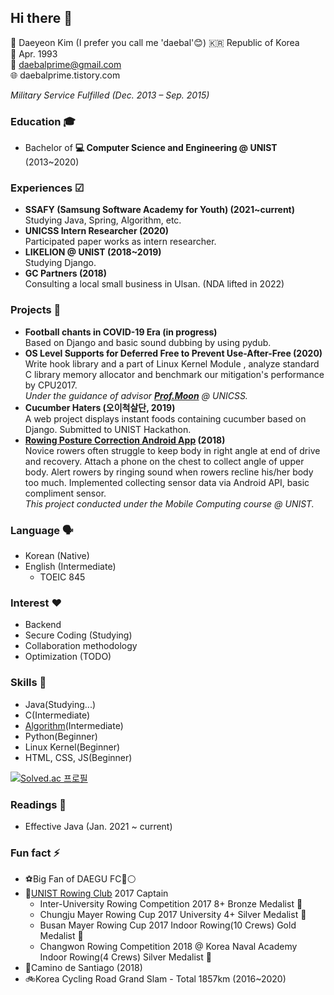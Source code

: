 
## Hi there 👋

📛 Daeyeon Kim (I prefer you call me 'daebal'😊)
🇰🇷 Republic of Korea  
🎂 Apr. 1993  
📧 daebalprime@gmail.com  
🌐 daebalprime.tistory.com  

*Military Service Fulfilled (Dec. 2013 – Sep. 2015)*

### Education 🎓

- Bachelor of **💻 Computer Science and Engineering @ UNIST** (2013~2020)

### Experiences ☑
- **SSAFY (Samsung Software Academy for Youth) (2021~current)**  
	Studying Java, Spring, Algorithm, etc.
- **UNICSS Intern Researcher (2020)**  
	Participated paper works as intern researcher.
- **LIKELION @ UNIST (2018~2019)**  
	Studying Django.
- **GC Partners (2018)**  
	Consulting a local small business in Ulsan. (NDA lifted in 2022)


### Projects 🤖
- **Football️ chants in COVID-19 Era (in progress)**  
	Based on Django and basic sound dubbing by using pydub.
- **OS Level Supports for Deferred Free to Prevent Use-After-Free (2020)**  
	 Write hook library and a part of Linux Kernel Module , analyze standard C library memory allocator and benchmark our mitigation's performance by CPU2017.  
	 *Under the guidance of advisor [**Prof.Moon**](https://hyungon.unist.ac.kr/) @ UNICSS.*
- **Cucumber Haters (오이척살단, 2019)**  
	A web project displays instant foods containing cucumber based on Django. Submitted to UNIST Hackathon.
- **[Rowing Posture Correction Android App](https://github.com/daebalprime/UNI19FF_CSE465_FinalProject) (2018)**  
	Novice rowers often struggle to keep body in right angle at end of drive and recovery. Attach a phone on the chest to collect angle of upper body. Alert rowers by ringing sound when rowers recline his/her body too much.  Implemented collecting sensor data via Android API, basic compliment sensor.  
	*This project conducted under the Mobile Computing course @ UNIST.*

### Language 🗣
- Korean (Native)  
- English (Intermediate)  
	- TOEIC 845

### Interest ❤️️
- Backend
- Secure Coding (Studying)
- Collaboration methodology
- Optimization (TODO)

### Skills 🤹
- Java(Studying...)
- C(Intermediate)
- [Algorithm](https://solved.ac/profile/daebalprime)(Intermediate)  
- Python(Beginner)
- Linux Kernel(Beginner)
- HTML, CSS, JS(Beginner)  
	
[![Solved.ac 프로필](http://mazassumnida.wtf/api/generate_badge?boj=daebalprime)](https://solved.ac/daebalprime)

### Readings 📖
- Effective Java (Jan. 2021 ~ current)

### Fun fact ⚡️
- ️⚽️Big Fan of DAEGU FC🔵⚪️
- 🚣[UNIST Rowing Club](http://rowing.unist.ac.kr/) 2017 Captain
  - Inter-University Rowing Competition 2017 8+ Bronze Medalist 🥉
  - Chungju Mayer Rowing Cup 2017 University 4+ Silver Medalist 🥈
  - Busan Mayer Rowing Cup 2017 Indoor Rowing(10 Crews) Gold Medalist 🥇
  - Changwon Rowing Competition 2018 @ Korea Naval Academy Indoor Rowing(4 Crews) Silver Medalist 🥈
- 🥾Camino de Santiago (2018)
- 🚲Korea Cycling Road Grand Slam - Total 1857km (2016~2020)

